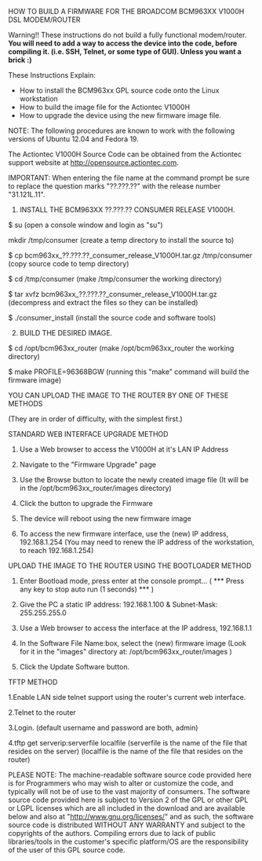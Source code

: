 HOW TO BUILD A FIRMWARE FOR THE BROADCOM BCM963XX V1000H DSL MODEM/ROUTER

Warning!! These instructions do not build a fully functional modem/router. <b>You will need to add a way to access the device into the code, before compiling it. (i.e. SSH, Telnet, or some type of GUI). Unless you want a brick :) </b>

These Instructions Explain:
 
 * How to install the BCM963xx GPL source code onto the Linux workstation 
 * How to build the image file for the Actiontec V1000H 
 * How to upgrade the device using the new firmware image file. 

NOTE: The following procedures are known to work with the following versions of Ubuntu 12.04 and Fedora 19.

The Actiontec V1000H Source Code can be obtained from the Actiontec support website at http://opensource.actiontec.com.


IMPORTANT: When entering the file name at the command prompt be sure to replace the question marks "??.???.??" with the release number "31.121L.11".


1. INSTALL THE BCM963XX ??.???.?? CONSUMER RELEASE V1000H.

$ su
                    (open a console window and login as "su")

 mkdir /tmp/consumer
                    (create a temp directory to install the source to)

$ cp bcm963xx_??.???.??_consumer_release_V1000H.tar.gz /tmp/consumer  
                    (copy source code to temp directory)

$ cd /tmp/consumer
                    (make /tmp/consumer the working directory)

$ tar xvfz bcm963xx_??.???.??_consumer_release_V1000H.tar.gz
                    (decompress and extract the files so they can be installed)

$ ./consumer_install
                    (install the source code and software tools)



2. BUILD THE DESIRED IMAGE.

$ cd /opt/bcm963xx_router
                    (make /opt/bcm963xx_router the working directory)

$ make PROFILE=96368BGW
                    (running this "make" command will build the firmware image)


YOU CAN UPLOAD THE IMAGE TO THE ROUTER BY ONE OF THESE METHODS


(They are in order of difficulty, with the simplest first.)



STANDARD WEB INTERFACE UPGRADE METHOD

1. Use a Web browser to access the V1000H at it's LAN IP Address

2. Navigate to the "Firmware Upgrade" page

3. Use the Browse button to locate the newly created image file
       (It will be in the /opt/bcm963xx_router/images directory)

4. Click the button to upgrade the Firmware

5. The device will reboot using the new firmware image 

6. To access the new firmware interface, use the (new) IP address, 192.168.1.254
(You may need to renew the IP address of the workstation, to reach 192.168.1.254)



UPLOAD THE IMAGE TO THE ROUTER USING THE BOOTLOADER METHOD

1. Enter Bootload mode, press enter at the console prompt...
   ( *** Press any key to stop auto run (1 seconds) *** )

2. Give the PC a static IP address: 192.168.1.100 & Subnet-Mask: 255.255.255.0

3. Use a Web browser to access the interface at the IP address, 192.168.1.1

4. In the Software File Name:box, select the (new) firmware image 
       (Look for it in the "images" directory at: /opt/bcm963xx_router/images )

5. Click the Update Software button.

TFTP METHOD

1.Enable LAN side telnet support using the router's current web interface.

2.Telnet to the router

3.Login.        (default username and password are both, admin)

4.tftp get serverip:serverfile localfile 
                (serverfile is the name of the file that resides on the server) 
                (localfile is the name of the file that resides on the router)


PLEASE NOTE: The machine-readable software source code provided here is for 
Programmers who may wish to alter or customize the code, and typically will not 
be of use to the vast majority of consumers. The software source code provided 
here is subject to Version 2 of the GPL or other GPL or LGPL licenses which 
are all included in the download and are available below and also at 
"http://www.gnu.org/licenses/" and as such, the software source code is 
distributed WITHOUT ANY WARRANTY and subject to the copyrights of the authors. 
Compiling errors due to lack of public libraries/tools in the customer's 
specific platform/OS are the responsibility of the user of this GPL source code.
